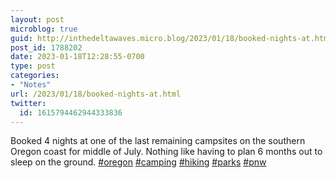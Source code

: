 ```yaml
---
layout: post
microblog: true
guid: http://inthedeltawaves.micro.blog/2023/01/18/booked-nights-at.html
post_id: 1788202
date: 2023-01-18T12:28:55-0700
type: post
categories:
- "Notes"
url: /2023/01/18/booked-nights-at.html
twitter:
  id: 1615794462944333836
---
```

<p>Booked 4 nights at one of the last remaining campsites on the southern Oregon coast for middle of July. Nothing like having to plan 6 months out to sleep on the ground. <a href="https://mastodon.social/tags/oregon" class="mention hashtag" rel="tag">#<span>oregon</span></a> <a href="https://mastodon.social/tags/camping" class="mention hashtag" rel="tag">#<span>camping</span></a> <a href="https://mastodon.social/tags/hiking" class="mention hashtag" rel="tag">#<span>hiking</span></a> <a href="https://mastodon.social/tags/parks" class="mention hashtag" rel="tag">#<span>parks</span></a> <a href="https://mastodon.social/tags/pnw" class="mention hashtag" rel="tag">#<span>pnw</span></a></p>
